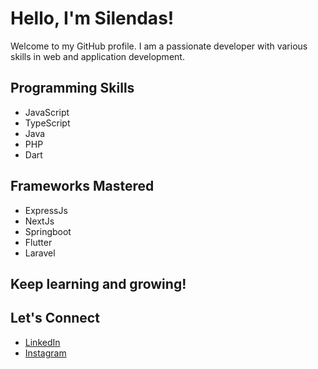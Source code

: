 # Hello, I'm Silendas!

Welcome to my GitHub profile. I am a passionate developer with various skills in web and application development.

## Programming Skills
- JavaScript
- TypeScript
- Java
- PHP
- Dart

## Frameworks Mastered
- ExpressJs
- NextJs
- Springboot
- Flutter
- Laravel

## Keep learning and growing!

## Let's Connect
- [LinkedIn](https://www.linkedin.com/in/myasminnh/)
- [Instagram](https://www.instagram.com/nulhakim213/)
